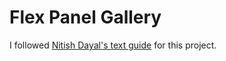 # Flex Panel Gallery

I followed [Nitish Dayal's text guide](https://github.com/nitishdayal/JavaScript30/tree/master/exercises/05%20-%20Flex%20Panel%20Gallery) for this project.

